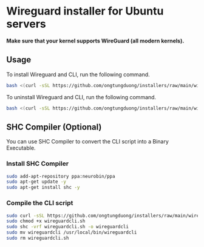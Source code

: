 # Wireguard installer for Ubuntu servers

**Make sure that your kernel supports WireGuard (all modern kernels).**

## Usage

To install Wireguard and CLI, run the following command.

```bash
bash <(curl -sSL https://github.com/ongtungduong/installers/raw/main/wireguard/install.sh)
```

To uninstall Wireguard and CLI, run the following command.

```bash
bash <(curl -sSL https://github.com/ongtungduong/installers/raw/main/wireguard/uninstall.sh)
```

## SHC Compiler (Optional)

You can use SHC Compiler to convert the CLI script into a Binary Executable.

### Install SHC Compiler

```bash
sudo add-apt-repository ppa:neurobin/ppa
sudo apt-get update -y
sudo apt-get install shc -y
```

### Compile the CLI script

```bash
sudo curl -sSL https://github.com/ongtungduong/installers/raw/main/wireguard/wireguardcli.sh -o wireguardcli.sh
sudo chmod +x wireguardcli.sh
sudo shc -vrf wireguardcli.sh -o wireguardcli
sudo mv wireguardcli /usr/local/bin/wireguardcli
sudo rm wireguardcli.sh
```

